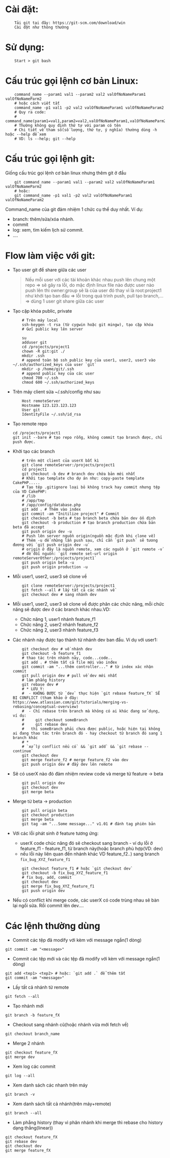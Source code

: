 # Cài đặt:
```
	Tải git tại đây: https://git-scm.com/download/win
	Cài đặt như thông thường
```

# Sử dụng:
```
	Start > git bash
```

# Cấu trúc gọi lệnh cơ bản Linux:
```
	command_name --param1 val1 --param2 val2 valOfNoNameParam1 valOfNoNameParm2
	# hoặc cách viết tắt
	command_name -p1 val1 -p2 val2 valOfNoNameParam1 valOfNoNameParam2
	# Quy ra code:
	# command_name(param1=val1,param2=val2,valOfNoNameParam1,valOfNoNameParm2)
	# Thường không quy định thứ tự với param có tên
	# Chi tiết về tham số(số lượng, thứ tự, ý nghĩa) thường dùng -h hoặc --help để xem
	# VD: ls --help; git --help
```


# Cấu trúc gọi lệnh git:
Giống cấu trúc gọi lệnh cơ bản linux nhưng thêm git ở đầu
```
	git command_name --param1 val1 --param2 val2 valOfNoNameParam1 valOfNoNameParm2
	# hoặc:
	git command_name -p1 val1 -p2 val2 valOfNoNameParam1 valOfNoNameParam2
```
Command_name của git đảm nhiệm 1 chức cụ thể duy nhất. Ví dụ:
- branch: thêm/sửa/xóa nhánh.
- commit
- log: xem, tìm kiếm lịch sử commit.
- ....


# Flow làm việc với git:
- Tạo user git để share giữa các user 
	> Nếu mỗi user với các tài khoản khác nhau push lên chung một repo => sẽ gây ra lỗi, do mặc định linux file nào được user nào push lên thì owner:group sẽ là của user đó thay vì là root:project1 như khởi tạo ban đầu => lỗi trong quá trình push, pull tạo branch,... => dùng 1 user git share giữa các user
- Tạo cặp khóa public, private
	```
		# Trên máy local
		ssh-keygen -t rsa (từ cygwin hoặc git mingw), tạo cặp khóa
		# Gửi public key lên server
	```
	
	```
		su
		adduser git
		cd /projects/project1
		chown -R git:git ./
		mkdir .ssh
		# append toàn bộ ssh public key của user1, user2, user3 vào ~/.ssh/authorized_keys của user `git`
		mkdir -p /home/git/.ssh
		# append public key của các user
		chmod 700 ~/.ssh
		chmod 600 ~/.ssh/authorized_keys
	```

- Trên máy client sửa ~/.ssh/config như sau
	```
		Host remoteServer
		Hostname 123.123.123.123
		User git
		IdentityFile ~/.ssh/id_rsa
	```

- Tạo remote repo
	```
	cd /projects/project1
	git init --bare # tạo repo rỗng, không commit tạo branch được, chỉ push được.
	```

- Khởi tạo các branch
	```
		# trên một client của userX bất kì
		git clone remoteServer:/projects/project1
		cd project1
		git checkout -b dev # branch dev chứa bản mới nhất
		# Khởi tạo template cho dự án như: copy-paste template CakePHP.....
		# Tạo tệp .gitignore loại bỏ không track hay commit nhưng tệp của VD CakePHP:
		# /lib
		# /app/tmp
		# /app/config/database.php
		git add . # Thêm vào index
		git commit -am "Initilize project" # Commit 
		git checkout -b beta # tạo branch beta chứa bản dev ổn định
		git checkout -b production # tạo branch production chứa bản beta đã accept
		git push origin dev -u 
		# Push lên server nguồn origin(nguồn mặc định khi clone về)
		# Thêm -u để những lần push sau, chỉ cần `git push` sẽ tương đương với `git push origin dev -u`
		# origin ở đây là nguồn remote, xem các nguồn ở `git remote -v`
		# để đổi nguồn: `git remote set-url origin remoteServerOther:/projects/project1`
		git push origin beta -u
		git push origin production -u
	```

- Mỗi user1, user2, user3 sẽ clone về
	```
		git clone remoteServer:/projects/project1
		git fetch --all # lấy tất cả các nhánh về
		git checkout dev # sang nhánh dev
	```

- Mỗi user1, user2, user3 sẽ clone về được phân các chức năng, mỗi chức năng sẽ được dev ở các branch khác nhau.VD:
	- Chức năng 1, user1 nhánh feature_f1
	- Chức năng 2, user2 nhánh feature_f2
	- Chức năng 2, user3 nhánh feature_f3

- Các nhánh này được tạo thành từ nhánh dev ban đầu. Ví dụ với user1:
	```
		git checkout dev # về nhánh dev
		git checkout -b feature_f1
		# thao tác trên nhánh này, code...code..
		git add . # thêm tất cả file mới vào inđex
		git commit -am "...thêm controller..." # từ index xác nhận commit
		git pull origin dev # pull về dev mới nhất
		# làm phẳng history
		git rebase dev # 
		# * LƯU Ý: 
		#  - KHÔNG ĐƯỢC từ `dev` thực hiện `git rebase feature_fX` SẼ BỊ CONFLICT (tham khảo ở đây: https://www.atlassian.com/git/tutorials/merging-vs-rebasing/conceptual-overview)
		#  - Chỉ rebase trên branch mà không có ai khác đang sử dụng, ví dụ:
		#	  git checkout someBranch
		#     git rebase dev  
		#   thì someBranch phải chưa được public, hoặc hiện tại không ai đang thao tác trên branch đó - hay checkout từ branch đó sang 1 branch khác
		# *
		# `xử lý conflict nếu có` && `git add` && `git rebase --continue`
		git checkout dev
		git merge feature_f2 # merge feature_f2 vào dev
		git push origin dev # đẩy dev lên remote
	```

- Sẽ có userX nào đó đảm nhiệm review code và merge từ feature -> beta
	```
		git pull origin dev
		git checkout dev
		git merge beta
	```

- Merge từ beta -> production
	```
		git pull origin beta
		git checkout production
		git merge beta
		git tag -am "...Some message..." v1.01 # đánh tag phiên bản
	```

- Với các lỗi phát sinh ở feature tương ứng:
	- userX code chúc năng đó sẽ checkout sang branch - ví dụ lỗi ở feature_f1 - feature_f1, từ branch này(hoặc branch phù hợp(VD: dev)
	- nếu lỗi này liên quan đến nhánh khác VD feature_f2..) sang branch `fix_bug_XYZ_feature_f1`
	```
		git checkout feature_f1 # hoặc `git checkout dev`
		git checkout -b fix_bug_XYZ_feature_f1
		# fix bug, add, commit
		git checkout dev
		git merge fix_bug_XYZ_feature_f1
		git push origin dev
	```

- Nếu có conflict khi merge code, các userX có code trùng nhau sẽ bàn lại ngồi sửa. Rồi commit lên dev....

# Các lệnh thường dùng

- Commit các tệp đã modify với kèm với message ngắn(1 dòng)
```
git commit -am "<message>" 
```
- Commit các tệp mới và các tệp đã modify với kèm với message ngắn(1 dòng)
```
git add <tep1> <tep2> # hoặc: `git add .` để thêm tất
git commit -am "<message>" 
```
- Lấy tất cả nhánh từ remote
```
git fetch --all
```
- Tạo nhánh mới
```
git branch -b feature_fX
```
- Checkout sang nhánh cũ(hoặc nhánh vừa mới fetch về)
```
git checkout branch_name
```
- Merge 2 nhánh
```
git checkout feature_fX
git merge dev
```
- Xem log các commit
```
git log --all
```
- Xem danh sách các nhanh trên máy
```
git branch -v
```
- Xem danh sách tất cả nhánh(trên máy+remote)
```
git branch --all
```
- Làm phẳng history (thay vì phân nhánh khi merge thì rebase cho history dạng thẳng(linear))
```
git checkout feature_fX
git rebase dev
git checkout dev
git merge feature_fX
```
